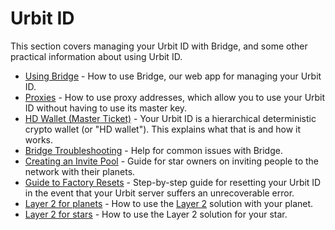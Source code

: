 # Urbit ID

This section covers managing your Urbit ID with Bridge, and some other practical information about using Urbit ID.

- [Using Bridge](using-bridge.md) - How to use Bridge, our web app for managing your Urbit ID.
- [Proxies](proxies.md) - How to use proxy addresses, which allow you to use your Urbit ID without having to use its master key.
- [HD Wallet (Master Ticket)](hd-wallet.md) - Your Urbit ID is a hierarchical deterministic crypto wallet (or "HD wallet"). This explains what that is and how it works.
- [Bridge Troubleshooting](bridge-troubleshooting.md) - Help for common issues with Bridge.
- [Creating an Invite Pool](creating-an-invite-pool.md) - Guide for star owners on inviting people to the network with their planets.
- [Guide to Factory Resets](guide-to-resets.md) - Step-by-step guide for resetting your Urbit ID in the event that your Urbit server suffers an unrecoverable error.
- [Layer 2 for planets](layer-2-for-planets.md) - How to use the [Layer 2](../../urbit-id/l2/README.md) solution with your planet.
- [Layer 2 for stars](l2-star.md) - How to use the Layer 2 solution for your star.

